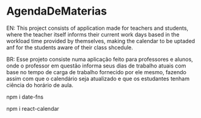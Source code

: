 # AgendaDeMaterias

EN: This project consists of application made for teachers and students, where the teacher itself informs their current work days based in the workload time provided by themselves, making the calendar to be uptaded anf for the students aware of their class shcedule.

BR: Esse projeto consiste numa aplicação feito para professores e alunos, onde o professor em questão informa seus dias de trabalho atuais com base no tempo de carga de trabalho fornecido por ele mesmo, fazendo assim com que o calendário seja atualizado e que os estudantes tenham ciência do horário de aula.

npm i date-fns

npm i react-calendar
